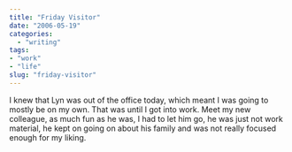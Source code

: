 ```yaml
---
title: "Friday Visitor"
date: "2006-05-19"
categories: 
  - "writing"
tags:
- "work"
- "life"
slug: "friday-visitor"
---
```


I knew that Lyn was out of the office today, which meant I was going to mostly be on my own. That was until I got into work. Meet my new colleague[](https://static.flickr.com/51/149325370_d413e807f9.jpg), as much fun as he was, I had to let him go, he was just not work material, he kept on going on about his family and was not really focused enough for my liking.
